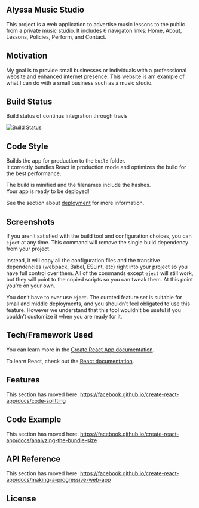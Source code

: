 ## Alyssa Music Studio 

This project is a web application to advertise music lessons to the public from a private music studio. It includes 6 navigaton links: Home, About, Lessons, Policies, Perform, and Contact. 

## Motivation

My goal is to provide small businesses or individuals with a professsional website and enhanced internet presence. This website is am example of what I can do with a small business such as a music studio. 

## Build Status

Build status of continus integration through travis

[![Build Status](https://travis-ci.org/alyssariah/musictemplate.png?branch=master)](https://travis-ci.org/alyssariah/musictemplate)

## Code Style

Builds the app for production to the `build` folder.<br />
It correctly bundles React in production mode and optimizes the build for the best performance.

The build is minified and the filenames include the hashes.<br />
Your app is ready to be deployed!

See the section about [deployment](https://facebook.github.io/create-react-app/docs/deployment) for more information.

## Screenshots


If you aren’t satisfied with the build tool and configuration choices, you can `eject` at any time. This command will remove the single build dependency from your project.

Instead, it will copy all the configuration files and the transitive dependencies (webpack, Babel, ESLint, etc) right into your project so you have full control over them. All of the commands except `eject` will still work, but they will point to the copied scripts so you can tweak them. At this point you’re on your own.

You don’t have to ever use `eject`. The curated feature set is suitable for small and middle deployments, and you shouldn’t feel obligated to use this feature. However we understand that this tool wouldn’t be useful if you couldn’t customize it when you are ready for it.

## Tech/Framework Used

You can learn more in the [Create React App documentation](https://facebook.github.io/create-react-app/docs/getting-started).

To learn React, check out the [React documentation](https://reactjs.org/).

## Features

This section has moved here: https://facebook.github.io/create-react-app/docs/code-splitting

## Code Example

This section has moved here: https://facebook.github.io/create-react-app/docs/analyzing-the-bundle-size

## API Reference

This section has moved here: https://facebook.github.io/create-react-app/docs/making-a-progressive-web-app

## License
